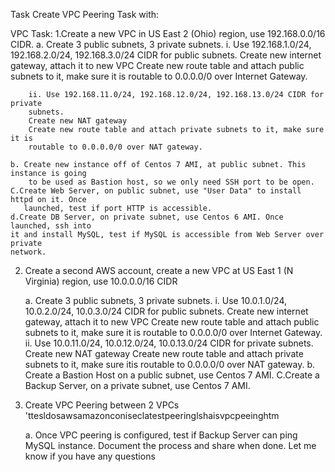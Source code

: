 Task
Create VPC Peering Task with:

VPC Task:
1.Create a new VPC in US East 2 (Ohio) region, use 192.168.0.0/16 CIDR.
    a. Create 3 public subnets, 3 private subnets.
	    i. Use 192.168.1.0/24, 192.168.2.0/24, 192.168.3.0/24 CIDR for public
		subnets.
		Create new internet gateway, attach it to new VPC
		Create new route table and attach public subnets to it, make sure it is
		routable to 0.0.0.0/0 over Internet Gateway.
	    
        ii. Use 192.168.11.0/24, 192.168.12.0/24, 192.168.13.0/24 CIDR for private
		subnets.
		Create new NAT gateway
		Create new route table and attach private subnets to it, make sure it is
		routable to 0.0.0.0/0 over NAT gateway.
      
    b. Create new instance off of Centos 7 AMI, at public subnet. This instance is going
	    to be used as Bastion host, so we only need SSH port to be open.
    C.Create Web Server, on public subnet, use "User Data" to install httpd on it. Once
	   launched, test if port HTTP is accessible.
    d.Create DB Server, on private subnet, use Centos 6 AMI. Once launched, ssh into
	it and install MySQL, test if MySQL is accessible from Web Server over private
	network.

2. Create a second AWS account, create a new VPC at US East 1 (N Virginia) region, use
10.0.0.0/16 CIDR

	a. Create 3 public subnets, 3 private subnets.
	    i. Use 10.0.1.0/24, 10.0.2.0/24, 10.0.3.0/24 CIDR for public subnets.
		Create new internet gateway, attach it to new VPC
		Create new route table and attach public subnets to it, make sure it is
		routable to 0.0.0.0/0 over Internet Gateway.
	    ii. Use 10.0.11.0/24, 10.0.12.0/24, 10.0.13.0/24 CIDR for private subnets.
		Create new NAT gateway
		Create new route table and attach private subnets to it, make sure itis
		routable to 0.0.0.0/0 over NAT gateway.
    b. Create a Bastion Host on a public subnet, use Centos 7 AMI.
    C.Create a Backup Server, on a private subnet, use Centos 7 AMI.

3. Create VPC Peering between 2 VPCs
  'ttesldosawsamazonconiseclatestpeeringlshaisvpcpeeinghtm
   
   a. Once VPC peering is configured, test if Backup Server can ping MySQL instance.
      Document the process and share when done.
      Let me know if you have any questions
